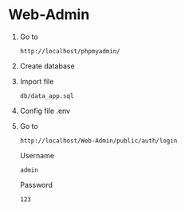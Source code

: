 # Web-Admin

1. Go to 
    ```
    http://localhost/phpmyadmin/
    ```
2. Create database

3. Import file
    ```
    db/data_app.sql
    ``` 
4. Config file .env

5. Go to 
    ```
    http://localhost/Web-Admin/public/auth/login
    ```
    Username
    ```
    admin
    ```
    Password
    ```
    123
    ```